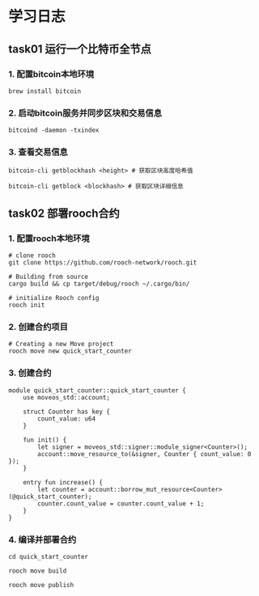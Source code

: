 # 学习日志

## task01 运行一个比特币全节点

### 1. 配置bitcoin本地环境
```shell
brew install bitcoin
```

### 2. 启动bitcoin服务并同步区块和交易信息
```shell
bitcoind -daemon -txindex
```

### 3. 查看交易信息
```shell
bitcoin-cli getblockhash <height> # 获取区块高度哈希值

bitcoin-cli getblock <blockhash> # 获取区块详细信息
```

## task02 部署rooch合约

### 1. 配置rooch本地环境
```shell
# clone rooch
git clone https://github.com/rooch-network/rooch.git

# Building from source
cargo build && cp target/debug/rooch ~/.cargo/bin/

# initialize Rooch config
rooch init
```

### 2. 创建合约项目
```shell
# Creating a new Move project
rooch move new quick_start_counter
```

### 3. 创建合约
```move
module quick_start_counter::quick_start_counter {
    use moveos_std::account;

    struct Counter has key {
        count_value: u64
    }

    fun init() {
        let signer = moveos_std::signer::module_signer<Counter>();
        account::move_resource_to(&signer, Counter { count_value: 0 });
    }

    entry fun increase() {
        let counter = account::borrow_mut_resource<Counter>(@quick_start_counter);
        counter.count_value = counter.count_value + 1;
    }
}
```

### 4. 编译并部署合约
```shell
cd quick_start_counter

rooch move build

rooch move publish
```
